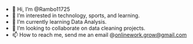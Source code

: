 - 👋 Hi, I’m @Rambo11725
- 👀 I’m interested in technology, sports, and learning. 
- 🌱 I’m currently learning Data Analysis.
- 💞️ I’m looking to collaborate on data cleaning projects.
- 📫 How to reach me, send me an email @onlinework.grow@gmail.com

<!---
Rambo11725/Rambo11725 is a ✨ special ✨ repository because its `README.md` (this file) appears on your GitHub profile.
You can click the Preview link to take a look at your changes.
--->
